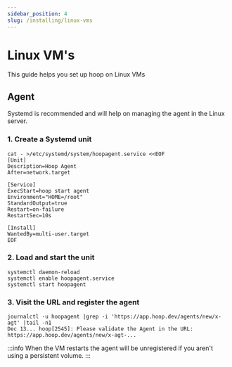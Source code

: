 ```yaml
---
sidebar_position: 4
slug: /installing/linux-vms
---
```


# Linux VM's

This guide helps you set up hoop on Linux VMs

## Agent

Systemd is recommended and will help on managing the agent in the Linux server.

### 1. Create a Systemd unit

```shell
cat - >/etc/systemd/system/hoopagent.service <<EOF
[Unit]
Description=Hoop Agent
After=network.target

[Service]
ExecStart=hoop start agent
Environment="HOME=/root"
StandardOutput=true
Restart=on-failure
RestartSec=10s

[Install]
WantedBy=multi-user.target
EOF
```

### 2. Load and start the unit

```shell
systemctl daemon-reload
systemctl enable hoopagent.service
systemctl start hoopagent
```

### 3. Visit the URL and register the agent

```shell
journalctl -u hoopagent |grep -i 'https://app.hoop.dev/agents/new/x-agt' |tail -n1
Dec 13... hoop[2545]: Please validate the Agent in the URL: https://app.hoop.dev/agents/new/x-agt-...
```

:::info
When the VM restarts the agent will be unregistered if you aren't using a persistent volume.
:::